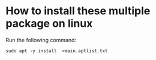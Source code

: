 # How to install these multiple package on linux

Run the following command:

```shell
sudo apt -y install  <main.aptlist.txt
```
